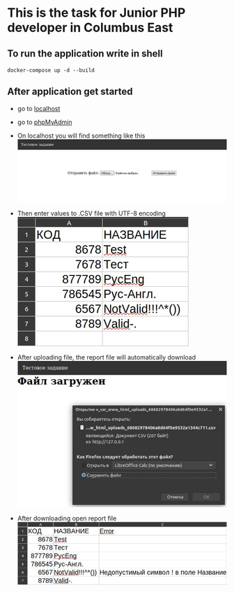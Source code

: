 # This is the task for Junior PHP developer in Columbus East

## To run the application write in shell
```shell
docker-compose up -d --build
```
## After application get started 
* go to [localhost](http://127.0.0.1:80)
* go to [phpMyAdmin](http://127.0.0.1:3306)

* On localhost you will find something like this
![](./img/init.jpg)

* Then enter values to .CSV file with UTF-8 encoding
![](./img/csv.jpg)

* After uploading file, the report file will automatically download
![](./img/report.jpg)

* After downloading open report file
![](./img/report-csv.jpg)